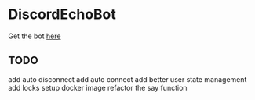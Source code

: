 # DiscordEchoBot
Get the bot [here](https://discord.com/oauth2/authorize?client_id=1383542849362202746)
## TODO
add auto disconnect
add auto connect
add better user state management
add locks
setup docker image
refactor the say function
